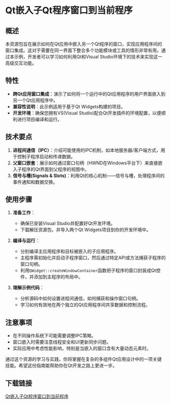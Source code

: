# Qt嵌入子Qt程序窗口到当前程序

## 概述

本资源包旨在展示如何在Qt应用中嵌入另一个Qt程序的窗口，实现应用程序间的窗口集成。这对于需要在同一界面下整合多个功能模块或工具的情形非常有用。通过本示例，开发者可以学习如何利用Qt和Visual Studio环境下的技术来实现这一高级交互功能。

## 特性

- **跨Qt应用窗口集成**：演示了如何将一个运行中的Qt应用程序的用户界面嵌入到另一个Qt应用程序中。
- **兼容性说明**：此示例适用于基于Qt Widgets构建的项目。
- **开发环境**：确保您拥有VS(Visual Studio)配合Qt开发插件的环境配置，以便顺利进行项目编译和运行。

## 技术要点

1. **进程间通信（IPC）**：介绍可能使用的IPC机制，如本地服务器/客户端方式，用于控制子程序启动和传递数据。
2. **父窗口嵌套**：展示如何通过窗口句柄（HWND在Windows平台下）来直接嵌入子程序的Qt界面到父程序的视图中。
3. **信号与槽(Signals & Slots)**：利用Qt的核心机制——信号与槽，处理程序间的事件通知和数据交换。

## 使用步骤

1. **准备工作**：
   - 确保已安装Visual Studio并配置好Qt开发环境。
   - 下载解压资源包，并导入两个Qt Widgets项目到你的开发环境中。

2. **编译与运行**：
   - 分别编译主应用程序和目标被嵌入的子应用程序。
   - 主程序需初始化并启动子程序窗口，然后通过特定API或方法捕获子程序的窗口句柄。
   - 利用`QWidget::createWindowContainer`函数把子程序的窗口封装成Qt控件，并添加到主程序的布局中。

3. **理解示例代码**：
   - 分析源码中如何设置进程间通信，如何捕获和操作窗口句柄。
   - 学习如何有效地在两个独立的Qt应用程序间共享数据和控制流程。

## 注意事项

- 在不同操作系统下可能需要调整IPC策略。
- 窗口嵌入时需要注意线程安全和UI更新同步问题。
- 实际应用中考虑性能影响，特别是当嵌入的窗口含有大量动态元素时。

通过这个资源的学习与实践，你将掌握在复杂的多组件Qt应用设计中的一项关键技能。希望这份指南能帮助你在Qt开发之路上更进一步。

## 下载链接

[Qt嵌入子Qt程序窗口到当前程序](https://pan.quark.cn/s/f4dc502f28a4)